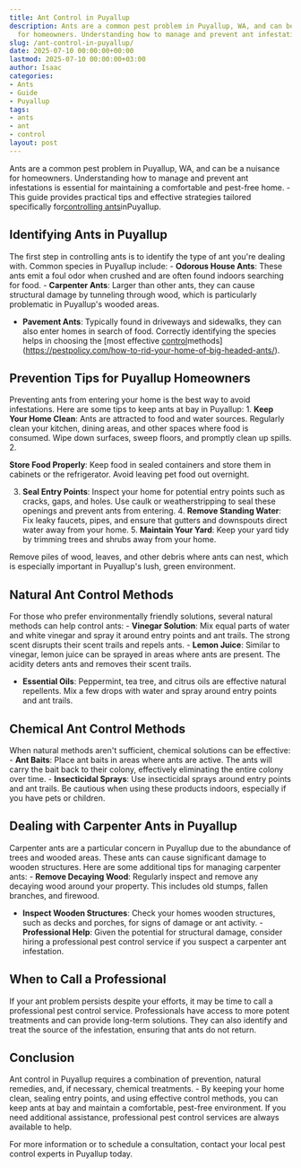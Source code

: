 ```yaml
---
title: Ant Control in Puyallup
description: Ants are a common pest problem in Puyallup, WA, and can be a nuisance
  for homeowners. Understanding how to manage and prevent ant infestations is essential...
slug: /ant-control-in-puyallup/
date: 2025-07-10 00:00:00+00:00
lastmod: 2025-07-10 00:00:00+03:00
author: Isaac
categories:
- Ants
- Guide
- Puyallup
tags:
- ants
- ant
- control
layout: post
---
```

Ants are a common pest problem in Puyallup, WA, and can be a nuisance for homeowners. Understanding how to manage and prevent ant infestations is essential for maintaining a comfortable and pest-free home. - This guide provides practical tips and effective strategies tailored specifically for[controlling ants](https://pestpolicy.com/no-spill-ant-kill/)inPuyallup.

##  Identifying Ants in Puyallup

The first step in controlling ants is to identify the type of ant you're dealing with. Common species in Puyallup include: - **Odorous House Ants**: These ants emit a foul odor when crushed and are often found indoors searching for food. - **Carpenter Ants**: Larger than other ants, they can cause structural damage by tunneling through wood, which is particularly problematic in Puyallup's wooded areas.

- **Pavement Ants**: Typically found in driveways and sidewalks, they can also enter homes in search of food. Correctly identifying the species helps in choosing the [most effective [control](https://pestpolicy.com/ant-control-in-bellingham/)methods](https://pestpolicy.com/how-to-rid-your-home-of-big-headed-ants/).

##  Prevention Tips for Puyallup Homeowners

Preventing ants from entering your home is the best way to avoid infestations. Here are some tips to keep ants at bay in Puyallup: 1. **Keep Your Home Clean**: Ants are attracted to food and water sources. Regularly clean your kitchen, dining areas, and other spaces where food is consumed. Wipe down surfaces, sweep floors, and promptly clean up spills. 2.

**Store Food Properly**: Keep food in sealed containers and store them in cabinets or the refrigerator. Avoid leaving pet food out overnight.

3. **Seal Entry Points**: Inspect your home for potential entry points such as cracks, gaps, and holes. Use caulk or weatherstripping to seal these openings and prevent ants from entering. 4. **Remove Standing Water**: Fix leaky faucets, pipes, and ensure that gutters and downspouts direct water away from your home. 5. **Maintain Your Yard**: Keep your yard tidy by trimming trees and shrubs away from your home.

Remove piles of wood, leaves, and other debris where ants can nest, which is especially important in Puyallup's lush, green environment.

##  Natural Ant Control Methods

For those who prefer environmentally friendly solutions, several natural methods can help control ants: - **Vinegar Solution**: Mix equal parts of water and white vinegar and spray it around entry points and ant trails. The strong scent disrupts their scent trails and repels ants. - **Lemon Juice**: Similar to vinegar, lemon juice can be sprayed in areas where ants are present. The acidity deters ants and removes their scent trails.

- **Essential Oils**: Peppermint, tea tree, and citrus oils are effective natural repellents. Mix a few drops with water and spray around entry points and ant trails.

##  Chemical Ant Control Methods

When natural methods aren't sufficient, chemical solutions can be effective: - **Ant Baits**: Place ant baits in areas where ants are active. The ants will carry the bait back to their colony, effectively eliminating the entire colony over time. - **Insecticidal Sprays**: Use insecticidal sprays around entry points and ant trails. Be cautious when using these products indoors, especially if you have pets or children.

##  Dealing with Carpenter Ants in Puyallup

Carpenter ants are a particular concern in Puyallup due to the abundance of trees and wooded areas. These ants can cause significant damage to wooden structures. Here are some additional tips for managing carpenter ants: - **Remove Decaying Wood**: Regularly inspect and remove any decaying wood around your property. This includes old stumps, fallen branches, and firewood.

- **Inspect Wooden Structures**: Check your homes wooden structures, such as decks and porches, for signs of damage or ant activity. - **Professional Help**: Given the potential for structural damage, consider hiring a professional pest control service if you suspect a carpenter ant infestation.

##  When to Call a Professional

If your ant problem persists despite your efforts, it may be time to call a professional pest control service. Professionals have access to more potent treatments and can provide long-term solutions. They can also identify and treat the source of the infestation, ensuring that ants do not return.

##  Conclusion

Ant control in Puyallup requires a combination of prevention, natural remedies, and, if necessary, chemical treatments. - By keeping your home clean, sealing entry points, and using effective control methods, you can keep ants at bay and maintain a comfortable, pest-free environment. If you need additional assistance, professional pest control services are always available to help.

For more information or to schedule a consultation, contact your local pest control experts in Puyallup today.